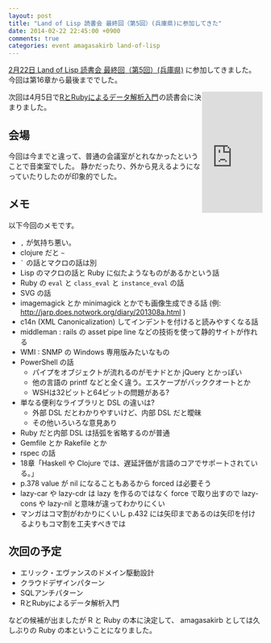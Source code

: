 ```yaml
---
layout: post
title: "Land of Lisp 読書会 最終回（第5回）(兵庫県)に参加してきた"
date: 2014-02-22 22:45:00 +0900
comments: true
categories: event amagasakirb land-of-lisp
---
```

[2月22日 Land of Lisp 読書会 最終回（第5回）(兵庫県)](http://kokucheese.com/event/index/144998/)
に参加してきました。
今回は第16章から最後まででした。

<div style="float:right">
<iframe src="http://rcm-fe.amazon-adsystem.com/e/cm?lt1=_blank&amp;bc1=000000&amp;IS2=1&amp;bg1=FFFFFF&amp;fc1=000000&amp;lc1=0000FF&amp;t=znz-22&amp;o=9&amp;p=8&amp;l=as4&amp;m=amazon&amp;f=ifr&amp;ref=ss_til&amp;asins=4873116155" style="width:120px;height:240px;" scrolling="no" marginwidth="0" marginheight="0" frameborder="0"></iframe>
</div>

次回は4月5日で<a href="http://www.amazon.co.jp/gp/product/4873116155/ref=as_li_ss_tl?ie=UTF8&amp;camp=247&amp;creative=7399&amp;creativeASIN=4873116155&amp;linkCode=as2&amp;tag=znz-22">RとRubyによるデータ解析入門</a><img src="http://ir-jp.amazon-adsystem.com/e/ir?t=znz-22&amp;l=as2&amp;o=9&amp;a=4873116155" width="1" height="1" border="0" alt="" style="border:none !important; margin:0px !important;" />の読書会に決まりました。

<!--more-->

## 会場

今回は今までと違って、普通の会議室がとれなかったということで音楽室でした。
静かだったり、外から見えるようになっていたりしたのが印象的でした。

## メモ

以下今回のメモです。

- `,` が気持ち悪い。
- clojure だと `~`
- <code>`</code> の話とマクロの話は別
- Lisp のマクロの話と Ruby に似たようなものがあるかという話
- Ruby の `eval` と `class_eval` と `instance_eval` の話
- SVG の話
- imagemagick とか minimagick とかでも画像生成できる話 (例: http://jarp.does.notwork.org/diary/201308a.html )
- c14n (XML Canonicalization) してインデントを付けると読みやすくなる話
- middleman : rails の asset pipe line などの技術を使って静的サイトが作れる
- WMI : SNMP の Windows 専用版みたいなもの
- PowerShell の話
  - パイプをオブジェクトが流れるのがモナドとか jQuery とかっぽい
  - 他の言語の printf などと全く違う。エスケープがバッククオートとか
  - WSHは32ビットと64ビットの問題がある?
- 単なる便利なライブラリと DSL の違いは?
  - 外部 DSL だとわかりやすいけど、内部 DSL だと曖昧
  - その他いろいろな意見あり
- Ruby だと内部 DSL は括弧を省略するのが普通
- Gemfile とか Rakefile とか
- rspec の話
- 18章「Haskell や Clojure では、遅延評価が言語のコアでサポートされている。」
- p.378 value が nil になることもあるから forced は必要そう
- lazy-car や lazy-cdr は lazy を作るのではなく force で取り出すので lazy-cons や lazy-nil と意味が違ってわかりにくい
- マンガはコマ割がわかりにくいし p.432 には矢印まであるのは矢印を付けるよりもコマ割を工夫すべきでは

## 次回の予定

- エリック・エヴァンスのドメイン駆動設計
- クラウドデザインパターン
- SQLアンチパターン
- RとRubyによるデータ解析入門

などの候補が出ましたが R と Ruby の本に決定して、
amagasakirb としては久しぶりの Ruby の本ということになりました。
